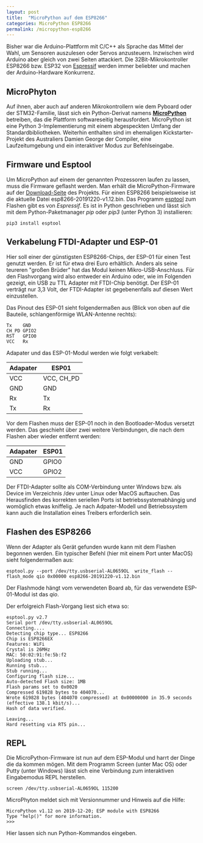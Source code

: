 ```yaml
---
layout: post
title:  "MicroPython auf dem ESP8266"
categories: MicroPython ESP8266
permalink: /micropython-esp8266
---
```


 Bisher war die Arduino-Plattform mit C/C++ als Sprache das Mittel der Wahl, um Sensoren auszulesen oder Servos anzusteuern. Inzwischen wird Arduino aber gleich von zwei Seiten attackiert. Die 32Bit-Mikrokontroller  ESP8266 bzw. ESP32 von [Espressif](https://www.espressif.com/) werden immer beliebter und machen der Arduino-Hardware Konkurrenz.

## MicroPhyton
 Auf ihnen, aber auch auf anderen Mikrokontrollern wie dem Pyboard oder der STM32-Familie, lässt sich ein Python-Derivat namens [**MicroPython**](http://micropython.org/) betreiben, das die Plattform softwareseitig herausfordert. MicroPython ist eine Python 3-Implementierung mit einem abgespeckten Umfang der Standardbibliotheken. Weiterhin  enthalten sind im ehemaligen Kickstarter-Projekt des Australiers Damien George der Compiler, eine Laufzeitumgebung und ein interaktiver Modus zur Befehlseingabe.

## Firmware und Esptool

Um MicroPython auf einem der genannten Prozessoren laufen zu lassen, muss die Firmware geflasht werden. Man erhält die MicroPython-Firmware auf der [Download-Seite](http://micropython.org/download) des Projekts. Für einen ESP8266 beispielsweise ist die aktuelle Datei esp8266-20191220-v1.12.bin. Das Programm [esptool](https://github.com/espressif/esptool) zum Flashen gibt es von *Espressif*. Es ist in Python geschrieben und lässt sich mit dem Python-Paketmanager *pip* oder *pip3* (unter Python 3) installieren:

    pip3 install esptool

## Verkabelung FTDI-Adapter und ESP-01

Hier soll einer der günstigsten ESP8266-Chips, der ESP-01 für einen Test genutzt werden. Er ist für etwa drei Euro erhältlich. Anders als seine teureren "großen Brüder" hat das Modul keinen Mikro-USB-Anschluss. Für den Flashvorgang wird also entweder ein Arduino oder, wie im Folgenden gezeigt, ein USB zu TTL Adapter mit FTDI-Chip benötigt. Der ESP-01 verträgt nur 3,3 Volt, der FTDI-Adapter ist gegebenenfalls auf diesen Wert einzustellen.

Das Pinout des ESP-01 sieht folgendermaßen aus (Blick von oben auf die Bauteile, schlangenförmige WLAN-Antenne rechts):

    Tx    GND
    CH_PD GPIO2
    RST   GPIO0
    VCC   Rx

Adapater und das ESP-01-Modul werden wie folgt verkabelt:

Adapater  |  ESP01
--|--
VCC  |  VCC, CH_PD
GND  |  GND
Rx  |  Tx
Tx  |  Rx


Vor dem Flashen muss der ESP-01 noch in den Bootloader-Modus versetzt werden. Das geschieht über zwei weitere Verbindungen, die nach dem Flashen aber wieder entfernt werden:


Adapater  |  ESP01
--|--
GND  |  GPIO0
VCC  |  GPIO2


Der FTDI-Adapter sollte als COM-Verbindung unter Windows bzw. als Device im Verzeichnis /dev unter Linux oder MacOS auftauchen. Das Herausfinden des korrekten seriellen Ports ist betriebssystemabhängig und womöglich etwas kniffelig. Je nach Adpater-Modell und Betriebssystem kann auch die Installation eines Treibers erforderlich sein.

## Flashen des ESP8266

Wenn der Adapter als Gerät gefunden wurde kann mit dem Flashen begonnen werden. Ein typischer Befehl (hier mit einem Port unter MacOS) sieht folgendermaßen aus:

    esptool.py --port /dev/tty.usbserial-AL0659OL  write_flash --flash_mode qio 0x00000 esp8266-20191220-v1.12.bin

Der Flashmode hängt vom verwendeten Board ab, für das verwendete ESP-01-Modul ist das *qio*.

Der erfolgreich Flash-Vorgang liest sich etwa so:

```
esptool.py v2.7
Serial port /dev/tty.usbserial-AL0659OL
Connecting....
Detecting chip type... ESP8266
Chip is ESP8266EX
Features: WiFi
Crystal is 26MHz
MAC: 50:02:91:fe:5b:f2
Uploading stub...
Running stub...
Stub running...
Configuring flash size...
Auto-detected Flash size: 1MB
Flash params set to 0x0020
Compressed 619828 bytes to 404070...
Wrote 619828 bytes (404070 compressed) at 0x00000000 in 35.9 seconds (effective 138.1 kbit/s)...
Hash of data verified.

Leaving...
Hard resetting via RTS pin...
```

## REPL

Die MicroPython-Firmware ist nun auf dem ESP-Modul und harrt der Dinge die da kommen mögen. Mit dem Programm Screen (unter Mac OS) oder Putty (unter Windows) lässt sich eine Verbindung zum interaktiven Eingabemodus REPL herstellen.

    screen /dev/tty.usbserial-AL0659OL 115200

MicroPhyton meldet sich mit Versionnummer und Hinweis auf die Hilfe:

    MicroPython v1.12 on 2019-12-20; ESP module with ESP8266
    Type "help()" for more information.
    >>>

Hier lassen sich nun Python-Kommandos eingeben.
